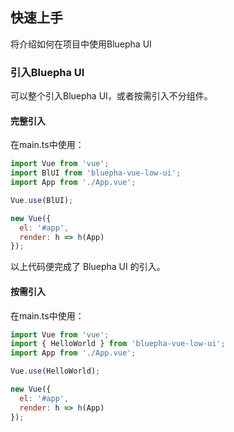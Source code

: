 ## 快速上手
将介绍如何在项目中使用Bluepha UI


### 引入Bluepha UI
可以整个引入Bluepha UI，或者按需引入不分组件。

#### 完整引入
在main.ts中使用：

```javascript
import Vue from 'vue';
import BlUI from 'bluepha-vue-low-ui';
import App from './App.vue';

Vue.use(BlUI);

new Vue({
  el: '#app',
  render: h => h(App)
});
```
以上代码便完成了 Bluepha UI 的引入。

#### 按需引入
在main.ts中使用：

```javascript
import Vue from 'vue';
import { HelloWorld } from 'bluepha-vue-low-ui';
import App from './App.vue';

Vue.use(HelloWorld);

new Vue({
  el: '#app',
  render: h => h(App)
});
```

